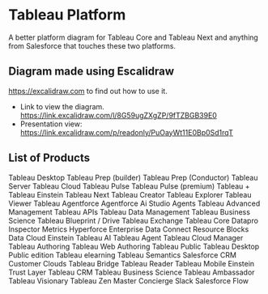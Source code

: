 # Tableau Platform
A better platform diagram for Tableau Core and Tableau Next and anything from Salesforce that touches these two platforms.

## Diagram made using Escalidraw
https://excalidraw.com to find out how to use it. 

 - Link to view the diagram. https://link.excalidraw.com/l/8G59ugZXgZP/9fTZBGB39E0 
 - Presentation view: https://link.excalidraw.com/p/readonly/PuOayWt11E0Bp0Sd1rqT

## List of Products 
Tableau Desktop
Tableau Prep (builder)
Tableau Prep (Conductor)
Tableau Server
Tableau Cloud
Tableau Pulse
Tableau Pulse (premium)
Tableau +
Tableau Einstein
Tableau Next
Tableau Creator
Tableau Explorer
Tableau Viewer
Tableau
Agentforce
Agentforce Ai Studio
Agents
Tableau Advanced Management
Tableau APIs
Tableau Data Management
Tableau Business Science
Tableau Blueprint / Drive
Tableau Exchange
Tableau Core
Datapro
Inspector
Metrics
Hyperforce
Enterprise
Data Connect
Resource Blocks
Data Cloud
Einstein
Tableau AI
Tableau Agent
Tableau Cloud Manager
Tableau Authoring
Tableau Web Authoring
Tableau Public
Tableau Desktop Public edition
Tableau elearning
Tableau Semantics
Salesforce CRM
Customer Clouds
Tableau Bridge
Tableau Reader
Tableau Mobile
Einstein Trust Layer
Tableau CRM
Tableau Business Science
Tableau Ambassador
Tableau Visionary
Tableau Zen Master
Concierge
Slack
Salesforce Flow
